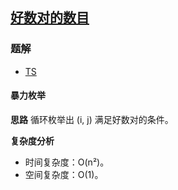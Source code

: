 ## [好数对的数目](https://leetcode-cn.com/problems/number-of-good-pairs/)

### 题解
+ [TS](../../ts/1536/1512.ts)

#### 暴力枚举
**思路**
循环枚举出 (i, j) 满足好数对的条件。

**复杂度分析**
+ 时间复杂度：O(n²)。
+ 空间复杂度：O(1)。